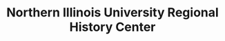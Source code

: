 ---
layout: repo
title: "Northern Illinois University Regional History Center"
id: 15832
permalink: repos/15832/
---